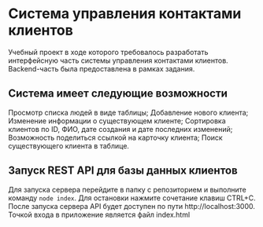 # Система управления контактами клиентов
Учебный проект в ходе которого требовалось разработать интерфейсную часть системы управления контактами клиентов.
Backend-часть была предоставлена в рамках задания.

## Система имеет следующие возможности
Просмотр списка людей в виде таблицы;
Добавление нового клиента;
Изменение информации о существующем клиенте;
Сортировка клиентов по ID, ФИО, дате создания и дате последних изменений;
Возможность поделиться ссылкой на карточку клиента;
Поиск существующего клиента в таблице.

## Запуск REST API для базы данных клиентов
Для запуска сервера перейдите в папку с репозиторием и выполните команду `node index`. Для остановки нажмите сочетание клавиш CTRL+C.
После запуска сервера API будет доступен по пути http://localhost:3000.
Точкой входа в приложение является файл index.html



